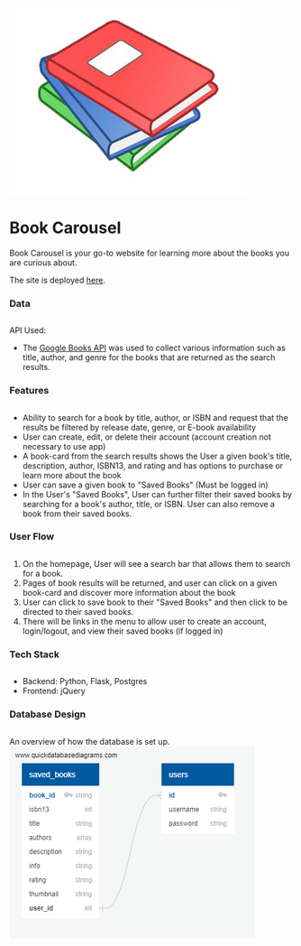 ![image info](/Icon.jpg)

# Book Carousel

Book Carousel is your go-to website for learning more about the books you are curious about.

The site is deployed [here](https://book-carousel.herokuapp.com/).

### Data

##

API Used:

- The [Google Books API](https://developers.google.com/books/docs/v1/using) was used to collect various information such as title, author, and genre for the books that are returned as the search results.

### Features

##

- Ability to search for a book by title, author, or ISBN and request that the results be filtered by release date, genre, or E-book availability
- User can create, edit, or delete their account (account creation not necessary to use app)
- A book-card from the search results shows the User a given book's title, description, author, ISBN13, and rating and has options to purchase or learn more about the book
- User can save a given book to "Saved Books" (Must be logged in)
- In the User's "Saved Books", User can further filter their saved books by searching for a book's author, title, or ISBN. User can also remove a book from their saved books.

### User Flow

##

1. On the homepage, User will see a search bar that allows them to search for a book.
2. Pages of book results will be returned, and user can click on a given book-card and discover more information about the book
3. User can click to save book to their "Saved Books" and then click to be directed to their saved books.
4. There will be links in the menu to allow user to create an account, login/logout, and view their saved books (if logged in)

### Tech Stack

##

- Backend: Python, Flask, Postgres
- Frontend: jQuery

### Database Design

##

An overview of how the database is set up.  
![image info](./database_design.png)
